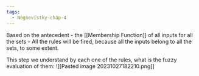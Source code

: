 ```yaml
---
tags:
  - Negnevistky-chap-4
---
```

Based on the antecedent -  the [[Membership Function]] of all inputs for all the sets - All the rules will be fired, because all the inputs belong to all the sets, to some extent.

This step we understand by each one of the rules, what is the fuzzy evaluation of them:
![[Pasted image 20231027182210.png]]